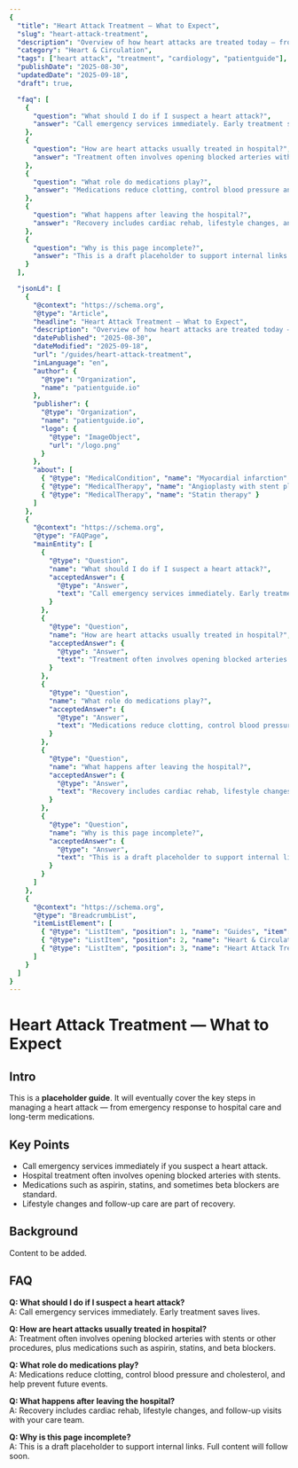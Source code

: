 ```yaml
---
{
  "title": "Heart Attack Treatment — What to Expect",
  "slug": "heart-attack-treatment",
  "description": "Overview of how heart attacks are treated today — from emergency care to long-term recovery.",
  "category": "Heart & Circulation",
  "tags": ["heart attack", "treatment", "cardiology", "patientguide"],
  "publishDate": "2025-08-30",
  "updatedDate": "2025-09-18",
  "draft": true,

  "faq": [
    {
      "question": "What should I do if I suspect a heart attack?",
      "answer": "Call emergency services immediately. Early treatment saves lives."
    },
    {
      "question": "How are heart attacks usually treated in hospital?",
      "answer": "Treatment often involves opening blocked arteries with stents or other procedures, plus medications such as aspirin, statins, and beta blockers."
    },
    {
      "question": "What role do medications play?",
      "answer": "Medications reduce clotting, control blood pressure and cholesterol, and help prevent future events."
    },
    {
      "question": "What happens after leaving the hospital?",
      "answer": "Recovery includes cardiac rehab, lifestyle changes, and follow-up visits with your care team."
    },
    {
      "question": "Why is this page incomplete?",
      "answer": "This is a draft placeholder to support internal links. Full content will follow soon."
    }
  ],

  "jsonLd": [
    {
      "@context": "https://schema.org",
      "@type": "Article",
      "headline": "Heart Attack Treatment — What to Expect",
      "description": "Overview of how heart attacks are treated today — from emergency care to long-term recovery.",
      "datePublished": "2025-08-30",
      "dateModified": "2025-09-18",
      "url": "/guides/heart-attack-treatment",
      "inLanguage": "en",
      "author": {
        "@type": "Organization",
        "name": "patientguide.io"
      },
      "publisher": {
        "@type": "Organization",
        "name": "patientguide.io",
        "logo": {
          "@type": "ImageObject",
          "url": "/logo.png"
        }
      },
      "about": [
        { "@type": "MedicalCondition", "name": "Myocardial infarction" },
        { "@type": "MedicalTherapy", "name": "Angioplasty with stent placement" },
        { "@type": "MedicalTherapy", "name": "Statin therapy" }
      ]
    },
    {
      "@context": "https://schema.org",
      "@type": "FAQPage",
      "mainEntity": [
        {
          "@type": "Question",
          "name": "What should I do if I suspect a heart attack?",
          "acceptedAnswer": {
            "@type": "Answer",
            "text": "Call emergency services immediately. Early treatment saves lives."
          }
        },
        {
          "@type": "Question",
          "name": "How are heart attacks usually treated in hospital?",
          "acceptedAnswer": {
            "@type": "Answer",
            "text": "Treatment often involves opening blocked arteries with stents or other procedures, plus medications such as aspirin, statins, and beta blockers."
          }
        },
        {
          "@type": "Question",
          "name": "What role do medications play?",
          "acceptedAnswer": {
            "@type": "Answer",
            "text": "Medications reduce clotting, control blood pressure and cholesterol, and help prevent future events."
          }
        },
        {
          "@type": "Question",
          "name": "What happens after leaving the hospital?",
          "acceptedAnswer": {
            "@type": "Answer",
            "text": "Recovery includes cardiac rehab, lifestyle changes, and follow-up visits with your care team."
          }
        },
        {
          "@type": "Question",
          "name": "Why is this page incomplete?",
          "acceptedAnswer": {
            "@type": "Answer",
            "text": "This is a draft placeholder to support internal links. Full content will follow soon."
          }
        }
      ]
    },
    {
      "@context": "https://schema.org",
      "@type": "BreadcrumbList",
      "itemListElement": [
        { "@type": "ListItem", "position": 1, "name": "Guides", "item": "/guides" },
        { "@type": "ListItem", "position": 2, "name": "Heart & Circulation", "item": "/guides/heart-circulation" },
        { "@type": "ListItem", "position": 3, "name": "Heart Attack Treatment — What to Expect", "item": "/guides/heart-attack-treatment" }
      ]
    }
  ]
}
---
```


# Heart Attack Treatment — What to Expect

## Intro
This is a **placeholder guide**. It will eventually cover the key steps in managing a heart attack — from emergency response to hospital care and long-term medications.

## Key Points
- Call emergency services immediately if you suspect a heart attack.  
- Hospital treatment often involves opening blocked arteries with stents.  
- Medications such as aspirin, statins, and sometimes beta blockers are standard.  
- Lifestyle changes and follow-up care are part of recovery.  

## Background
Content to be added.

## FAQ
**Q: What should I do if I suspect a heart attack?**  
A: Call emergency services immediately. Early treatment saves lives.  

**Q: How are heart attacks usually treated in hospital?**  
A: Treatment often involves opening blocked arteries with stents or other procedures, plus medications such as aspirin, statins, and beta blockers.  

**Q: What role do medications play?**  
A: Medications reduce clotting, control blood pressure and cholesterol, and help prevent future events.  

**Q: What happens after leaving the hospital?**  
A: Recovery includes cardiac rehab, lifestyle changes, and follow-up visits with your care team.  

**Q: Why is this page incomplete?**  
A: This is a draft placeholder to support internal links. Full content will follow soon.  


